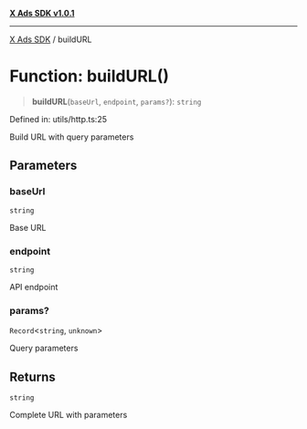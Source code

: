 [**X Ads SDK v1.0.1**](../README.md)

***

[X Ads SDK](../globals.md) / buildURL

# Function: buildURL()

> **buildURL**(`baseUrl`, `endpoint`, `params?`): `string`

Defined in: utils/http.ts:25

Build URL with query parameters

## Parameters

### baseUrl

`string`

Base URL

### endpoint

`string`

API endpoint

### params?

`Record`\<`string`, `unknown`\>

Query parameters

## Returns

`string`

Complete URL with parameters
